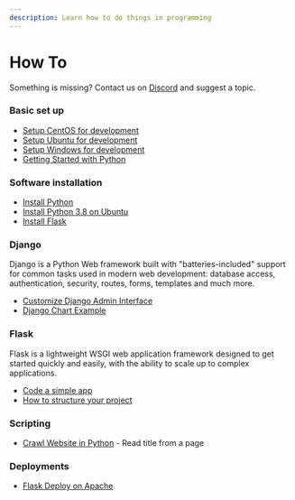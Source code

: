 ```yaml
---
description: Learn how to do things in programming
---
```


# How To

Something is missing? Contact us on [Discord](https://discord.gg/fZC6hup) and suggest a topic.

### Basic set up

* [Setup CentOS for development](setup-centos-for-development.md)
* [Setup Ubuntu for development](setup-ubuntu-for-development.md)
* [Setup Windows for development](setup-windows-for-development.md)
* [Getting Started with Python](getting-started-with-python.md)

### Software installation

* [Install Python](install-python.md)
* [Install Python 3.8 on Ubuntu](install-python38-ubuntu.md)
* [Install Flask](install-flask.md)

### Django

Django is a Python Web framework built with "batteries-included" support for common tasks used in modern web development: database access, authentication, security, routes, forms, templates and much more.

* [Customize Django Admin Interface](django-admin-customization.md)
* [Django Chart Example](django-chart-example.md)

### Flask

Flask is a lightweight WSGI web application framework designed to get started quickly and easily, with the ability to scale up to complex applications.

* [Code a simple app](flask-code-simple-app.md)
* [How to structure your project](flask-structure-your-project.md)

### Scripting

* [Crawl Website in Python](../python-crawl-website.md) - Read title from a page

### Deployments

* [Flask Deploy on Apache](flask-apache-centos-virtualenv-minimal-configuration.md)

